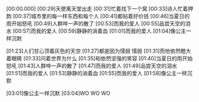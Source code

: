 [00:00.000]
[00:29]天使离天堂出走
[00:31]忙着找下一个窝
[00:33]诗人忙着押韵
[00:37]城市里的每一样东西和每个人
[00:41]都贴着好价钱
[00:46]当夏日的雨开始怒吼
[00:49]人群哗一声的散了
[00:53]而我的爱人
[00:55]品尝天空的泪水
[00:57]而我的爱人
[00:59]静静的淌着血
[01:01]而我的爱人
[01:04]像公主一样沉默

[01:23]人们甘心顶着灰色的天空
[01:27]都是因为懦弱 懦弱
[01:31]而他依然瞪大着眼睛
[01:33]问着世界为什么
[01:35]和依然坚强的笑容
[01:40]当夏日的雨开始怒吼
[01:43]人群哗一声的散了
[01:47]而我的爱人
[01:49]品尝天空的泪水
[01:51]而我的爱人
[01:53]静静的淌着血
[01:55]而我的爱人
[01:58]像公主一样沉默

[03:01]像公主一样沉默
[03:04]WO WO WO